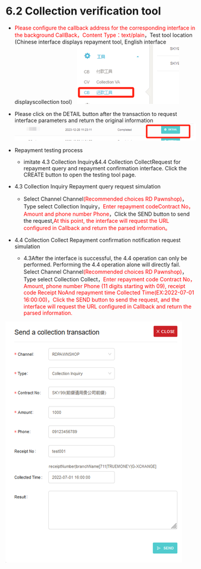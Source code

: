 # 6.2 Collection verification tool

- <font color = red>Please configure the callback address for the corresponding interface in the background CallBack，Content Type：text/plain</font>，Test tool location (Chinese interface displays repayment tool, English interface displayscollection tool）
![](../public/6.2付款测试工具.png "Shiprock")

- Please click on the DETAIL button after the transaction to request interface parameters and return the original information
![](../public/6.2付款测试交易查看.png "Shiprock")
- Repayment testing process
    - imitate 4.3 Collection Inquiry&4.4 Collection CollectRequest for repayment query and repayment confirmation interface. Click the CREATE button to open the testing tool page.
- 4.3 Collection Inquiry Repayment query request simulation
    - Select Channel Channel<font color = red>(Recommended choices RD Pawnshop)</font>，Type select Collection Inquiry，<font color = red>Enter repayment codeContract No，Amount and phone number Phone</font>，Click the SEND button to send the request,<font color = red>At this point, the interface will request the URL configured in Callback and return the parsed information。</font>

- 4.4 Collection Collect Repayment confirmation notification request simulation

    - 4.3After the interface is successful, the 4.4 operation can only be performed. Performing the 4.4 operation alone will directly fail. Select Channel Channel<font color = red>(Recommended choices RD Pawnshop)</font>，Type select Collection Collect，<font color = red>Enter repayment code Contract No，Amount, phone number Phone (11 digits starting with 09), receipt code Receipt NoAnd repayment time Collected Time(EX:2022-07-01 16:00:00)，Click the SEND button to send the request, and the interface will request the URL configured in Callback and return the parsed information.</font>

![](../public/4.3模拟还款测试流程.png "Shiprock")






